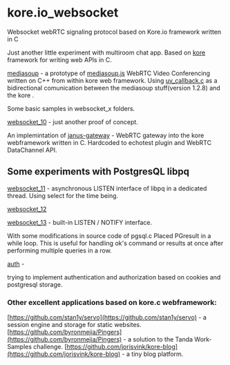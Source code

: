 # kore.io_websocket
Websocket webRTC signaling protocol based on Kore.io framework written in C

Just another little experiment with multiroom chat app. Based on [kore](https://github.com/jorisvink/kore) framework for writing web APIs in C.

[mediasoup](https://github.com/Globik/kore.io_websocket/tree/master/mediasoup) - a prototype of [mediasoup.js](https://github.com/versatica/mediasoup) WebRTC Video Conferencing written on C++ from within kore web framework.
 Using [uv_callback.c](https://github.com/litesync/uv_callback) as a bidirectional comunication between the mediasoup stuff(version 1.2.8) and the kore .

Some basic samples in websocket_x folders.

[websocket_10](https://github.com/Globik/kore.io_websocket/tree/master/websocket_10) - just another proof of concept.

An implemintation of [janus-gateway](https://github.com/meetecho/janus-gateway) - WebRTC gateway into the kore webframework written in C.
Hardcoded to echotest plugin and WebRTC DataChannel API.

## Some experiments with PostgresQL libpq

[websocket_11](https://github.com/Globik/kore.io_websocket/tree/master/websocket_11) - asynchronous LISTEN interface of libpq in a dedicated
thread. Using select for the time being. 

[websocket_12](https://github.com/Globik/kore.io_websocket/tree/master/websocket_12) 

[websocket_13](https://github.com/Globik/kore.io_websocket/tree/master/websocket_13) - built-in LISTEN / NOTIFY interface.

With some modifications in source code of pgsql.c Placed PGresult in a while loop. 
This is useful for handling ok's command or results at once after performing multiple queries in a row.

[auth](https://github.com/Globik/kore.io_websocket/tree/master/auth) - 

trying to implement authentication and authorization based on cookies and postgresql storage. 


### Other excellent applications based on kore.c webframework:

[https://github.com/stan1y/servo](https://github.com/stan1y/servo) - a session engine and storage for static websites. 
[https://github.com/byronmejia/Pingers](https://github.com/byronmejia/Pingers) - a solution to the Tanda Work-Samples challenge.
[https://github.com/jorisvink/kore-blog](https://github.com/jorisvink/kore-blog) - a tiny blog platform. 




